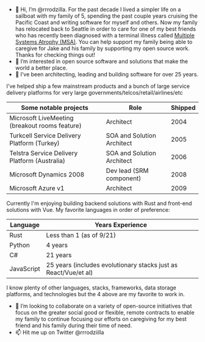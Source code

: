 - 👋 Hi, I’m @rrrodzilla.  For the past decade I lived a simpler life on a sailboat with my family of 5, spending the past couple years cruising the Pacific Coast and writing software for myself and others.  Now my family has relocated back to Seattle in order to care for one of my best friends who has recently been diagnosed with a terminal illness called [Multiple Systems Atrophy (MSA)](https://www.multiplesystematrophy.org/about-msa/).  You can help support my family being able to caregive for Jake and his family by supporting my open source work.  Thanks for checking things out!
- 👀 I’m interested in open source software and solutions that make the world a better place.
- 🌱 I’ve been architecting, leading and building software for over 25 years.

I've helped ship a few mainstream products and a bunch of large service delivery platforms for very large governments/telcos/retail/airlines/etc

Some notable projects | Role | Shipped
------------ | ------------- | -------------
Microsoft LiveMeeting (breakout rooms feature) | Architect | 2004
Turkcell Service Delivery Platform (Turkey) | SOA and Solution Architect | 2005
Telstra Service Delivery Platform (Australia) | SOA and Solution Architect | 2006
Microsoft Dynamics 2008 | Dev lead (SRM component) | 2008
Microsoft Azure v1 | Architect | 2009

Currently I'm enjoying building backend solutions with Rust and front-end solutions with Vue.  My favorite languages in order of preference:

Language | Years Experience
------------ | -------------
Rust | Less than 1 (as of 9/21)
Python | 4 years
C# | 21 years
JavaScript | 25 years (includes evolutionary stacks just as React/Vue/et al)

I know plenty of other languages, stacks, frameworks, data storage platforms, and technologies but the 4 above are my favorite to work in.

- 💞️ I’m looking to collaborate on a variety of open-source initiatives that focus on the greater social good or flexible, remote contracts to enable my family to continue focusing our efforts on caregiving for my best friend and his family during their time of need.
- 📫 Hit me up on Twitter @rrrodziilla

<!---
rrrodzilla/rrrodzilla is a ✨ special ✨ repository because its `README.md` (this file) appears on your GitHub profile.
You can click the Preview link to take a look at your changes.
--->
